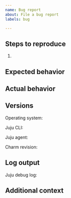 ```yaml
---
name: Bug report
about: File a bug report
labels: bug

---
```


<!-- Thank you for submitting a bug report! All fields are required unless marked optional. -->

## Steps to reproduce
<!-- Please enable debug logging by running `juju model-config logging-config="<root>=INFO;unit=DEBUG"` (if possible) -->
1. 

## Expected behavior


## Actual behavior
<!-- If applicable, add screenshots -->


## Versions

<!-- Run `lsb_release -sd` -->
Operating system: 

<!-- Run `juju version` -->
Juju CLI: 

<!-- Model version from `juju status` -->
Juju agent: 

<!-- App revision from `juju status` or (advanced) commit hash -->
Charm revision: 

## Log output
<!-- Please enable debug logging by running `juju model-config logging-config="<root>=INFO;unit=DEBUG"` (if possible) -->
<!-- Then, run `juju debug-log --replay > log.txt` and upload "log.txt" file here -->
Juju debug log: 

<!-- (Optional) Copy the logs that are relevant to the bug & paste inside triple backticks below -->


## Additional context
<!-- (Optional) Add any additional information here -->
